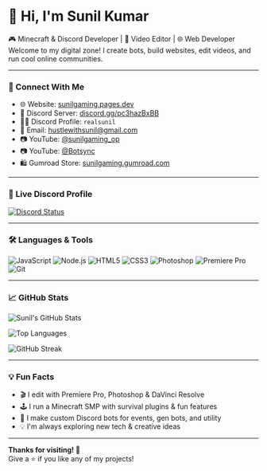 # 👋 Hi, I'm Sunil Kumar

🎮 Minecraft & Discord Developer | 🎥 Video Editor | 🌐 Web Developer  
Welcome to my digital zone! I create bots, build websites, edit videos, and run cool online communities.

---

### 🔗 Connect With Me

- 🌐 Website: [sunilgaming.pages.dev](https://sunilgaming.pages.dev)
- 💬 Discord Server: [discord.gg/pc3hazBxBB](https://discord.gg/pc3hazBxBB)
- 🧑‍💻 Discord Profile: `realsunil`
- 📧 Email: hustlewithsunil@gmail.com
- 📷 YouTube: [@sunilgaming_op](https://youtube.com/@sunilgaming_op)
- 📷 YouTube: [@Botsync](https://youtube.com/@BotSync)
- 🛍️ Gumroad Store: [sunilgaming.gumroad.com](https://sunilgaming.gumroad.com)

---

### 👤 Live Discord Profile

[![Discord Status](https://lanyard.cnrad.dev/api/YOUR_DISCORD_USER_ID?theme=dark&animated=true&hideDiscriminators=false&borderRadius=10px)](https://discord.com/users/1148093915493306452)

---

### 🛠️ Languages & Tools

![JavaScript](https://img.shields.io/badge/JavaScript-F7DF1E?logo=javascript&logoColor=black)
![Node.js](https://img.shields.io/badge/Node.js-339933?logo=nodedotjs&logoColor=white)
![HTML5](https://img.shields.io/badge/HTML5-E34F26?logo=html5&logoColor=white)
![CSS3](https://img.shields.io/badge/CSS3-1572B6?logo=css3&logoColor=white)
![Photoshop](https://img.shields.io/badge/Photoshop-31A8FF?logo=adobephotoshop&logoColor=white)
![Premiere Pro](https://img.shields.io/badge/Premiere_Pro-9999FF?logo=adobepremierepro&logoColor=white)
![Git](https://img.shields.io/badge/Git-F05032?logo=git&logoColor=white)

---

### 📈 GitHub Stats

![Sunil's GitHub Stats](https://github-readme-stats.vercel.app/api?username=sunil-gaming&show_icons=true&theme=tokyonight&hide=contribs,prs)

![Top Languages](https://github-readme-stats.vercel.app/api/top-langs/?username=sunil-gaming&layout=compact&theme=tokyonight)

![GitHub Streak](https://streak-stats.demolab.com?user=sunil-gaming&theme=tokyonight)

---

### 💡 Fun Facts

- 🎬 I edit with Premiere Pro, Photoshop & DaVinci Resolve  
- 🕹️ I run a Minecraft SMP with survival plugins & fun features  
- 🤖 I make custom Discord bots for events, gen bots, and utility  
- 💡 I'm always exploring new tech & creative ideas

---

**Thanks for visiting! 🙌**  
Give a ⭐️ if you like any of my projects!
